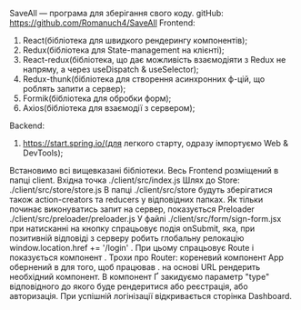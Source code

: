 SaveAll — програма для зберігання свого коду.
gitHub: https://github.com/Romanuch4/SaveAll
Frontend:

1. React(бібліотека для швидкого рендерингу компонентів);
2. Redux(бібліотека для State-management на клієнті);
3. React-redux(бібліотека, що дає можливість взаємодіяти з Redux не напряму, а через useDispatch & useSelector);
4. Redux-thunk(бібліотека для створення асинхронних ф-цій, що роблять запити а сервер);
5. Formik(бібліотека для обробки форм);
6. Axios(бібліотека для взаємодії з сервером);

Backend:

1. https://start.spring.io/(для легкого старту, одразу імпортуємо Web & DevTools);

Встановимо всі вищевказані бібліотеки.
Весь Frontend розміщений в папці client. Вхідна точка ./client/src/index.js
Шлях до Store: ./client/src/store/store.js
В папці ./client/src/store будуть зберігатися також action-creators та reducers у відповідних папках.
Як тільки починає виконуватись запит на сервер, показується Preloader ./client/src/preloader/preloader.js
У файлі ./client/src/form/sign-form.jsx при натисканні на кнопку спрацьовує подія onSubmit, яка, при позитивній відповіді з серверу робить глобальну релокацію window.location.href += '/login' . При цьому спрацьовує Route і показується компонент <Login> . Трохи про Router: кореневий компонент App обернений в <BrowserRouter> для того,
щоб працював <Route>. <Route> на основі URL рендерить необхідний компонент.
В компонент Ґ<MyForm> закидуємо параметр "type" відповідного до якого буде рендеритися або реєстрація, або авторизація.
При успішній логінізації відкривається сторінка Dashboard.
